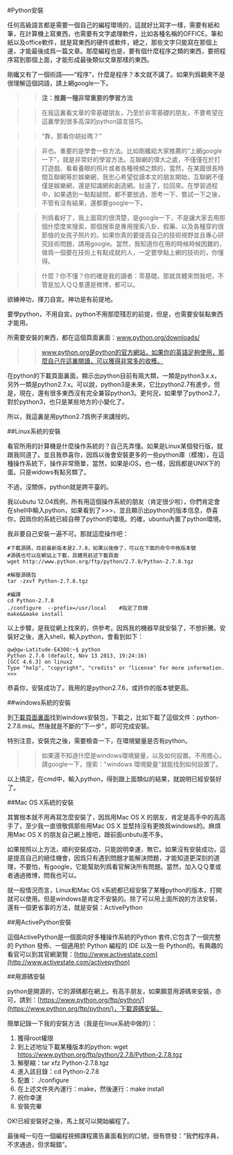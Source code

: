 #Python安裝


任何高級語言都是需要一個自己的編程環境的，這就好比寫字一樣，需要有紙和筆，在計算機上寫東西，也需要有文字處理軟件，比如各種名稱的OFFICE。筆和紙以及office軟件，就是寫東西的硬件或軟件，總之，那些文字只能寫在那個上邊，才能最後成爲一篇文章。那麼編程也是，要有個什麼程序之類的東西，要把程序寫到那個上面，才能形成最後類似文章那樣的東西。

剛纔又有了一個術語——“程序”，什麼是程序？本文就不講了。如果列爲觀衆不是很理解這個詞語，請上網google一下。

>>**注：推薦一種非常重要的學習方法**

>>在我這裏看文章的零基礎朋友，乃至於非零基礎的朋友，不要希望在這裏學到很多高深的python語言技巧。

>>“靠，那看你胡扯嗎？”

>>非也。重要的是學會一些方法。比如剛纔給大家推薦的“上網google一下”，就是非常好的學習方法。互聯網的偉大之處，不僅僅在於打打遊戲、看看養眼的照片或者各種視頻之類的，當然，在某國很長時間互聯網等於娛樂網，我忠心希望從讀本文的朋友開始，互聯網不僅僅是娛樂網，還是知識網和創造網。扯遠了，拉回來。在學習過程中，如果遇到一點點疑問，都不要放過，思考一下、嘗試一下之後，不管有沒有結果，還都要google一下。

>>列爲看好了，我上面寫的很清楚，是google一下，不是讓大家去用那個什麼度來搜索，那個搜索是專用搜索八卦、假藥、以及各種穿的很節儉的女孩子照片的。如果你真的要提高自己的技術視野並且專心研究技術問題，請用google。當然，我知道你在用的時候時候困難的，做爲一個要在技術上有點成就的人，一定要學點上網的技術的，你懂得。

>>什麼？你不懂？你的確是我的讀者：零基礎。那就具體來問我吧，不管是加入ＱＱ羣還是微博，都可以。

欲練神功，揮刀自宮。神功是有前提地。

要學python，不用自宮。python不用那麼殘忍的前提，但是，也需要安裝點東西才能用。

所需要安裝的東西，都在這個頁面裏面：www.python.org/downloads/

>>www.python.org是python的官方網站，如果你的英語足夠使用，那麼自己在這裏閱讀，可以獲得非常多的收穫。

在python的下載頁面裏面，顯示出python目前有兩大類，一類是python3.x.x，另外一類是python2.7.x。可以說，python3是未來，它比python2.7有進步。但是，現在，還有很多東西沒有完全兼容python3。更何況，如果學了python2.7，對於python3，也只是某些地方的小變化了。

所以，我這裏是用python2.7爲例子來講授的。

##Linux系統的安裝

看官所用的計算機是什麼操作系統的？自己先弄懂。如果是Linux某個發行版，就跟我同道了。並且我恭喜你，因爲以後會安裝更多的一些python庫（模塊），在這種操作系統下，操作非常簡單，當然，如果是iOS，也一樣，因爲都是UNIX下的蛋。只是widows有點另類了。

不過，沒關係，python就是跨平臺的。

我以ubutu 12.04爲例，所有用這個操作系統的朋友（肯定很少啦），你們肯定會在shell中輸入python，如果看到了>>>，並且顯示出python的版本信息，恭喜你，因爲你的系統已經自帶了python的環境。的確，ubuntu內置了python環境。

我非要自己安裝一遍不可。那就這麼操作吧：

    #下載源碼，目前最新版本是2.7.8，如果以後換了，可以在下面的命令中換版本號
    #源碼也可以在網站上下載，具體見前述下載頁面
    wget http://www.python.org/ftp/python/2.7.8/Python-2.7.8.tgz

    #解壓源碼包
    tar -zxvf Python-2.7.8.tgz

    #編譯
    cd Python-2.7.8
    ./configure  --prefix=/usr/local    #指定了目錄
    make&&make install

以上步驟，是我從網上找來的，供參考。因爲我的機器早就安裝了，不想折騰。安裝好之後，進入shell，輸入python，會看到如下：

    qw@qw-Latitude-E4300:~$ python
    Python 2.7.6 (default, Nov 13 2013, 19:24:16)
    [GCC 4.6.3] on linux2
    Type "help", "copyright", "credits" or "license" for more information.
    >>>

恭喜你，安裝成功了。我用的是python2.7.6，或許你的版本號更高。

##windows系統的安裝

到[下載頁面裏面](https://www.python.org/download/releases/2.7.8/)找到windows安裝包，下載之，比如下載了這個文件：python-2.7.8.msi。然後就是不斷的“下一步”，即可完成安裝。

特別注意，安裝完之後，需要檢查一下，在環境變量是否有python。

>>如果還不知道什麼是windows環境變量，以及如何設置。不用擔心，請google一下，搜索："windows 環境變量"就能找到如何設置了。

以上搞定，在cmd中，輸入python，得到跟上面類似的結果，就說明已經安裝好了。

##Mac OS X系統的安裝

其實根本就不用再寫怎麼安裝了，因爲用Mac OS X 的朋友，肯定是高手中的高高手了，至少我一直很敬佩那些用Mac OS X 並堅持沒有更換爲windows的。麻煩用Mac OS X 的朋友自己網上搜吧，跟前面unbutu差不多。

如果按照以上方法，順利安裝成功，只能說明幸運，無它。如果沒有安裝成功，這是提高自己的絕佳機會，因爲只有遇到問題才能解決問題，才能知道更深刻的道理，不要怕，有google，它能幫助列爲看官解決所有問題。當然，加入ＱＱ羣或者通過微博，問我也可以。

就一般情況而言，Linux和Mac OS x系統都已經安裝了某種python的版本，打開就可以使用。但是windows是肯定不安裝的。除了可以用上面所說的方法安裝，還有一個更省事的方法，就是安裝：ActivePython

##用ActivePython安裝

這個ActivePython是一個面向好多種操作系統的Python 套件,它包含了一個完整的 Python 發佈、一個適用於 Python 編程的 IDE 以及一些 Python的。有興趣的看官可以到其官網瀏覽：[http://www.activestate.com](http://www.activestate.com/activepython)

##用源碼安裝

python是開源的，它的源碼都在網上。有高手朋友，如果願意用源碼來安裝，亦可，請到：[https://www.python.org/ftp/python/](https://www.python.org/ftp/python/)，下載源碼安裝。

簡單記錄一下我的安裝方法（我是在linux系統中做的）：

1. 獲得root權限
2. 到上述地址下載某種版本的python: wget https://www.python.org/ftp/python/2.7.8/Python-2.7.8.tgz
3. 解壓縮：tar xfz Python-2.7.8.tgz
4. 進入該目錄：cd Python-2.7.8
5. 配置： ./configure
6. 在上述文件夾內運行：make，然後運行：make install
7. 祝你幸運
8. 安裝完畢

OK!已經安裝好之後，馬上就可以開始編程了。

最後喊一句在一個編程視頻課程廣告裏面看到的口號，很有啓發：“我們程序員，不求通過，但求報錯”。



